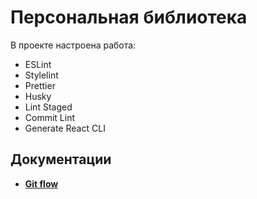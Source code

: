 # Персональная библиотека

В проекте настроена работа:

- ESLint
- Stylelint
- Prettier
- Husky
- Lint Staged
- Commit Lint
- Generate React CLI

## Документации

- **[Git flow](./docs/gitflow.md)**
